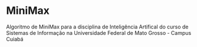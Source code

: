 # MiniMax
Algoritmo de MiniMax para a disciplina de Inteligência Artifical do curso de Sistemas de Informação na Universidade Federal de Mato Grosso - Campus Cuiabá
